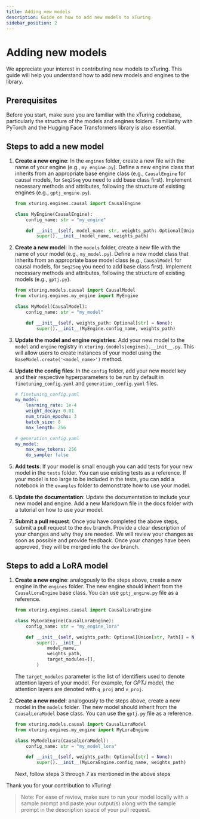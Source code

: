 ```yaml
---
title: Adding new models
description: Guide on how to add new models to xTuring
sidebar_position: 2
---
```


# Adding new models

We appreciate your interest in contributing new models to xTuring. This guide will help you understand how to add new models and engines to the library.

## Prerequisites
Before you start, make sure you are familiar with the xTuring codebase, particularly the structure of the models and engines folders. Familiarity with PyTorch and the Hugging Face Transformers library is also essential.

## Steps to add a new model

1. **Create a new engine**: In the `engines` folder, create a new file with the name of your engine (e.g., `my_engine.py`). Define a new engine class that inherits from an appropriate base engine class (e.g., `CausalEngine` for causal models, for `Seq2Seq` you need to add base class first). Implement necessary methods and attributes, following the structure of existing engines (e.g., `gptj_engine.py`).

    ```python
    from xturing.engines.causal import CausalEngine

    class MyEngine(CausalEngine):
        config_name: str = "my_engine"

        def __init__(self, model_name: str, weights_path: Optional[Union[str, Path]] = None):
            super().__init__(model_name, weights_path)
    ```

2. **Create a new model**: In the `models` folder, create a new file with the name of your model (e.g., `my_model.py`). Define a new model class that inherits from an appropriate base model class (e.g., `CausalModel` for causal models, for `Seq2Seq` you need to add base class first). Implement necessary methods and attributes, following the structure of existing models (e.g., `gptj.py`).

    ```python
    from xturing.models.causal import CausalModel
    from xturing.engines.my_engine import MyEngine

    class MyModel(CausalModel):
        config_name: str = "my_model"

        def __init__(self, weights_path: Optional[str] = None):
            super().__init__(MyEngine.config_name, weights_path)
    ```

3. **Update the model and engine registries**: Add your new model to the `model` and `engine` registry in `xturing.{models|engines}.__init__.py`. This will allow users to create instances of your model using the `BaseModel.create('<model_name>')` method.

4. **Update the config files**: In the `config` folder, add your new model key and their respective hyperparameters to be run by default in `finetuning_config.yaml` and `generation_config.yaml` files.
    ```yaml
    # finetuning_config.yaml
    my_model:
        learning_rate: 1e-4
        weight_decay: 0.01
        num_train_epochs: 3
        batch_size: 8
        max_length: 256

    # generation_config.yaml
    my_model:
        max_new_tokens: 256
        do_sample: false

    ```

5. **Add tests**: If your model is small enough you can add tests for your new model in the `tests` folder. You can use existing tests as a reference. If your model is too large to be included in the tests, you can add a notebook in the `examples` folder to demonstrate how to use your model.

6. **Update the documentation**: Update the documentation to include your new model and engine. Add a new Markdown file in the docs folder with a tutorial on how to use your model.

7. **Submit a pull request**: Once you have completed the above steps, submit a pull request to the `dev` branch. Provide a clear description of your changes and why they are needed. We will review your changes as soon as possible and provide feedback. Once your changes have been approved, they will be merged into the `dev` branch.

## Steps to add a LoRA model

1. **Create a new engine**: analogously to the steps above, create a new engine in the `engines` folder. The new engine should inherit from the `CausalLoraEngine` base class. You can use `gptj_engine.py` file as a reference.
    ```python
    from xturing.engines.causal import CausalLoraEngine

    class MyLoraEngine(CausalLoraEngine):
        config_name: str = "my_engine_lora"

        def __init__(self, weights_path: Optional[Union[str, Path]] = None):
            super().__init__(
                model_name,
                weights_path,
                target_modules=[],
            )
    ```
    The `target_modules` parameter is the list of identifiers used to denote attention layers of your model. For example, for *GPTJ* model, the attention layers are denoted with `q_proj` and `v_proj`.

2. **Create a new model**: analogously to the steps above, create a new model in the `models` folder. The new model should inherit from the `CausalLoraModel` base class. You can use the `gptj.py` file as a reference.
    ```python
    from xturing.models.causal import CausalLoraModel
    from xturing.engines.my_engine import MyLoraEngine

    class MyModelLora(CausalLoraModel):
        config_name: str = "my_model_lora"

        def __init__(self, weights_path: Optional[str] = None):
            super().__init__(MyLoraEngine.config_name, weights_path)
    ```

    Next, follow steps 3 through 7 as mentioned in the above steps

Thank you for your contribution to xTuring!

> Note: For ease of review, make sure to run your model locally with a sample prompt and paste your output(s) along with the sample prompt in the description space of your pull request.
